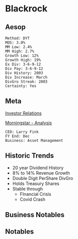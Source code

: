 # Blackrock
## Aesop 
```
Method: DYT
MOS: 3.0%
MM Low: 2.4%
MM High: 2.7%
Growth Low: 12%
Growth High: 19%
Ex Div: 3-6-9-12
Div Pay: 3-6-9-12
Div History: 2003
Div Increase: March
DivGro Streak: 2003
Certainty: Yes
```

## Meta
[Investor Relations](https://ir.blackrock.com/home/default.aspx)

[Morningstar - Analysis](https://www.morningstar.com/stocks/xnas/trow/analysis)

~~~
CEO: Larry Fink
FY End: Dec
Business: Asset Management
~~~

## Historic Trends
- 20 year Dividend History
- 8% to 14% Revenue Growth
- Double Digit PerShare DivGro
- Holds Treasury Shares 
- Stable through
	- FInancial Crisis
	- Covid Crash

## Business Notables

## Notables

